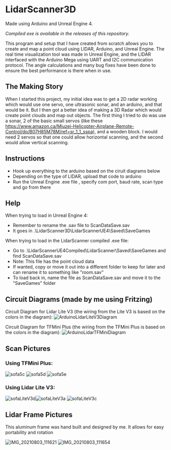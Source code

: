 # LidarScanner3D
Made using Arduino and Unreal Engine 4.

*Compiled exe is available in the releases of this repository.*

This program and setup that I have created from scratch allows you to create and map a point cloud using LIDAR, Arduino, and Unreal Engine. The real time visualization tool was made in Unreal Engine, and the LIDAR interfaced with the Arduino Mega using UART and I2C communication protocol. The angle calculations and many bug fixes have been done to ensure the best performance is there when in use.
## The Making Story

When I started this project, my initial idea was to get a 2D radar working which would use one servo, one ultrasonic sonar, and an arduino, and that would be it. But I then got a better idea of making a 3D Radar which would create point clouds and map out objects. The first thing I tried to do was use a sonar, 2 of the basic small servos (like these https://www.amazon.ca/Miuzei-Helicopter-Airplane-Remote-Control/dp/B07H85M78M/ref=sr_1_1_sspa), and a wooden block. I would need 2 servos so that one could allow horizontal scanning, and the second would allow vertical scanning.

## Instructions
- Hook up everything to the arduino based on the ciruit diagrams below
- Depending on the type of LIDAR, upload that code to arduino
- Run the Unreal Engine .exe file , specify com port, baud rate, scan type and go from there

## Help
When trying to load in Unreal Engine 4:
- Remember to rename the .sav file to ScanDataSave.sav
- It goes in .\LidarScanner3D\LidarScannerUE4\Saved\SaveGames

When trying to load in the LidarScanner compiled .exe file:
- Go to .\LidarScannerUE4Compiled\LidarScanner\Saved\SaveGames and find ScanDataSave.sav
- Note: This file has the point cloud data
- If wanted, copy or move it out into a different folder to keep for later and can rename it to something like "room.sav"
- To load back in, name the file as ScanDataSave.sav and move it to the "SaveGames" folder

## Circuit Diagrams (made by me using Fritzing)
Circuit Diagram for Lidar Lite V3 (the wiring from the Lite V3 is based on the colors in the diagram):
![ArduinoLidarLiteV3Diagram](https://user-images.githubusercontent.com/44419439/129426226-b9241c6e-dd0b-41c2-91ce-c574880a7d88.png)

Circuit Diagram for TFMini Plus (the wiring from the TFMini Plus is based on the colors in the diagram):
![ArduinoLidarTFMiniDiagram](https://user-images.githubusercontent.com/44419439/129426262-82d0f446-6be1-4c31-97fe-d7f711e6c780.png)

## Scan Pictures
### Using TFMini Plus:
![sofa5c](https://user-images.githubusercontent.com/44419439/129427278-67b9fd6d-619c-4f7a-9e68-49b4ab2f010b.png)
![sofa5d](https://user-images.githubusercontent.com/44419439/129427280-5550c4fc-323a-4ab6-beb2-49ee247f7afa.png)
![sofa5e](https://user-images.githubusercontent.com/44419439/129427281-ced7c289-f0f8-4092-92e8-e0e0079b49da.png)

### Using Lidar Lite V3:
![sofaLiteV3d](https://user-images.githubusercontent.com/44419439/129435652-80d78f99-d1dd-4499-afa8-33a7493f6a58.png)![sofaLiteV3a](https://user-images.githubusercontent.com/44419439/129435653-24178754-fbf7-4407-9de5-917243b70714.png)
![sofaLiteV3c](https://user-images.githubusercontent.com/44419439/129435655-1f7691a0-1eae-4c95-998a-8fab4911a48f.png)


## Lidar Frame Pictures
This aluminum frame was hand built and designed by me. It allows for easy portability and rotation

![IMG_20210803_111621](https://user-images.githubusercontent.com/44419439/129431828-7d3091e6-1d95-4b54-9bde-9fd300abb350.jpg)
![IMG_20210803_111654](https://user-images.githubusercontent.com/44419439/129431829-83f5ee40-ab1a-4a06-a8d2-78cf1221d6fd.jpg)

